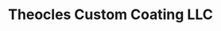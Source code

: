 ---
title: "Theocles Custom Coating LLC"
url: /grantsboro/theocles-custom-coating-llc/
shop: weapons
---